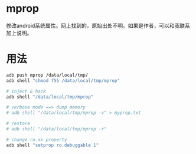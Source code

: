 # mprop
修改android系统属性。网上找到的，原始出处不明。如果是作者，可以和我联系加上说明。

# 用法
```bash
adb push mprop /data/local/tmp/
adb shell "chmod 755 /data/local/tmp/mprop"

# inject & hack
adb shell "/data/local/tmp/mprop"

# verbose mode ==> dump memory 
# adb shell "/data/local/tmp/mprop -v" > myprop.txt

# restore
# adb shell "/data/local/tmp/mprop -r"

# change ro.xx property
adb shell "setprop ro.debuggable 1"
```
